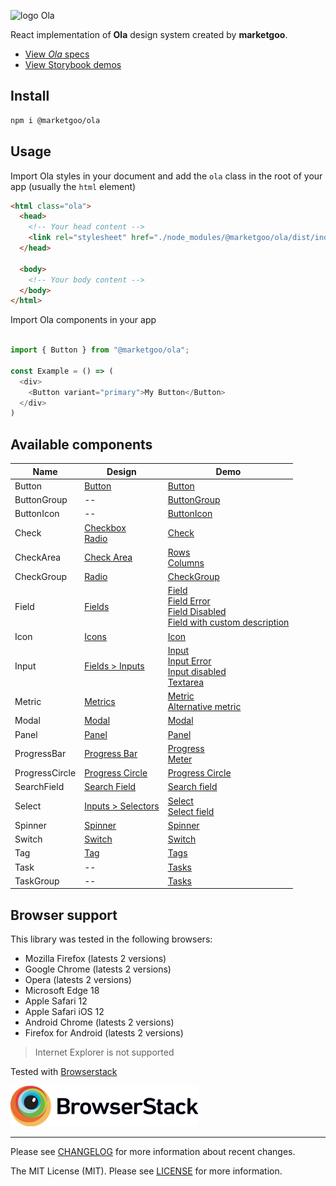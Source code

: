 ![logo Ola](https://raw.githubusercontent.com/marketgoo/Ola/master/ola.png)

React implementation of **Ola** design system created by **marketgoo**.

- [View *Ola* specs](https://zeroheight.com/22mjgbuf6)
- [View Storybook demos](https://marketgoo.github.io/Ola/)

## Install

```sh
npm i @marketgoo/ola
```

## Usage

Import Ola styles in your document and add the `ola` class in the root of your app (usually the `html` element)

```html
<html class="ola">
  <head>
    <!-- Your head content -->
    <link rel="stylesheet" href="./node_modules/@marketgoo/ola/dist/index.css">
  </head>

  <body>
    <!-- Your body content -->
  </body>
</html>
```


Import Ola components in your app
```js

import { Button } from "@marketgoo/ola";

const Example = () => (
  <div>
    <Button variant="primary">My Button</Button>
  </div>
)


```

## Available components

Name | Design | Demo
-----|--------|-------
Button | [Button](https://zeroheight.com/22mjgbuf6/p/60c52c/b/69b128) | [Button](https://marketgoo.github.io/Ola/?path=/story/button--all-buttons)
ButtonGroup | -- | [ButtonGroup](https://marketgoo.github.io/Ola/?path=/story/button--button-group)
ButtonIcon | -- | [ButtonIcon](https://marketgoo.github.io/Ola/?path=/story/button--button-icon)
Check | [Checkbox](https://zeroheight.com/22mjgbuf6/p/85c317/b/42c470) <br> [Radio](https://zeroheight.com/22mjgbuf6/p/55cdda) | [Check](https://marketgoo.github.io/Ola/?path=/story/form--check)
CheckArea | [Check Area](https://zeroheight.com/22mjgbuf6/p/31ae5e) | [Rows](https://marketgoo.github.io/Ola/?path=/story/form--checkarea-with-html-description) <br> [Columns](https://marketgoo.github.io/Ola/?path=/story/form--checkarea-column)
CheckGroup | [Radio](https://zeroheight.com/22mjgbuf6/p/55cdda) | [CheckGroup](https://marketgoo.github.io/Ola/?path=/story/form--checkgroup)
Field | [Fields](https://zeroheight.com/22mjgbuf6/p/12656e/b/741ccf) | [Field](https://marketgoo.github.io/Ola/?path=/story/form--field) <br> [Field Error](https://marketgoo.github.io/Ola/?path=/story/form--field-error) <br> [Field Disabled](https://marketgoo.github.io/Ola/?path=/story/form--field-disabled) <br> [Field with custom description](https://marketgoo.github.io/Ola/?path=/story/form--field-custom-description)
Icon | [Icons](https://zeroheight.com/22mjgbuf6/p/000506) | [Icon](https://marketgoo.github.io/Ola/?path=/story/icon--all)
Input | [Fields > Inputs](https://zeroheight.com/22mjgbuf6/p/12656e/t/a575) | [Input](https://marketgoo.github.io/Ola/?path=/story/form--input-empty) <br> [Input Error](https://marketgoo.github.io/Ola/?path=/story/form--input-empty-error) <br> [Input disabled](https://marketgoo.github.io/Ola/?path=/story/form--input-empty-disabled) <br> [Textarea](https://marketgoo.github.io/Ola/?path=/story/form--input-textarea)
Metric | [Metrics](https://zeroheight.com/22mjgbuf6/p/621cfc) | [Metric](https://marketgoo.github.io/Ola/?path=/story/metric--all) <br> [Alternative metric](https://marketgoo.github.io/Ola/?path=/story/metric--alternative)
Modal | [Modal](https://zeroheight.com/22mjgbuf6/p/426a17) | [Modal](https://marketgoo.github.io/Ola/?path=/story/modal--all-elements)
Panel | [Panel](https://zeroheight.com/22mjgbuf6/p/92dbc5/b/352660) | [Panel](https://marketgoo.github.io/Ola/?path=/story/panel--all-elements)
ProgressBar | [Progress Bar](https://zeroheight.com/22mjgbuf6/p/71032c) | [Progress](https://marketgoo.github.io/Ola/?path=/story/progress-bar--progress-element) <br> [Meter](https://marketgoo.github.io/Ola/?path=/story/progress-bar--meter-element)
ProgressCircle | [Progress Circle](https://zeroheight.com/22mjgbuf6/p/412a1e) | [Progress Circle](https://marketgoo.github.io/Ola/?path=/story/progress-circle--default)
SearchField | [Search Field](https://zeroheight.com/22mjgbuf6/p/83e369) | [Search field](https://marketgoo.github.io/Ola/?path=/story/form--searchfield)
Select | [Inputs > Selectors](https://zeroheight.com/22mjgbuf6/p/12656e/t/7b7d) | [Select](https://marketgoo.github.io/Ola/?path=/story/form--select) <br> [Select field](https://marketgoo.github.io/Ola/?path=/story/form--select-field)
Spinner | [Spinner](https://zeroheight.com/22mjgbuf6/p/01ddf2/b/21deb0) | [Spinner](https://marketgoo.github.io/Ola/?path=/story/spinner--default)
Switch | [Switch](https://zeroheight.com/22mjgbuf6/p/18645f) | [Switch](https://marketgoo.github.io/Ola/?path=/story/form--switch)
Tag | [Tag](https://zeroheight.com/22mjgbuf6/p/48a462/b/3764b3) | [Tags](https://marketgoo.github.io/Ola/?path=/story/tag--all)
Task | -- | [Tasks](https://marketgoo.github.io/Ola/?path=/story/tasks--mixed)
TaskGroup | -- | [Tasks](https://marketgoo.github.io/Ola/?path=/story/tasks--mixed)


## Browser support

This library was tested in the following browsers:

- Mozilla Firefox (latests 2 versions)
- Google Chrome (latests 2 versions)
- Opera (latests 2 versions)
- Microsoft Edge 18
- Apple Safari 12
- Apple Safari iOS 12
- Android Chrome (latests 2 versions)
- Firefox for Android (latests 2 versions)

> Internet Explorer is not supported

Tested with [Browserstack](https://www.browserstack.com)

[![Browserstack logo](browserstack.png)](https://www.browserstack.com)

---

Please see [CHANGELOG](https://github.com/marketgoo/Ola/blob/master/CHANGELOG.md) for more information about recent changes.

The MIT License (MIT). Please see [LICENSE](https://github.com/marketgoo/Ola/blob/master/LICENSE) for more information.
